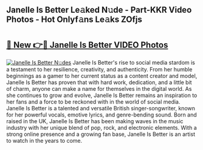 ## Janelle Is Better Le𝚊ked N𝚞de - Part-KKR Video Photos - Hot Onlyf𝚊ns Le𝚊ks ZOfjs

# <h2><a href="http://ab47339.deff.icu/?id=Janelle+Is+Better">🔗 New 👉🔴 Janelle Is Better VIDEO Photos</a></h2>

[![Janelle Is Better N𝚞des](https://i.imgur.com/rIISA9y.gif)](http://ab47339.deff.icu/?id=Janelle+Is+Better)
Janelle Is Better's rise to social media stardom is a testament to her resilience, creativity, and authenticity. From her humble beginnings as a gamer to her current status as a content creator and model, Janelle Is Better has proven that with hard work, dedication, and a little bit of charm, anyone can make a name for themselves in the digital world. As she continues to grow and evolve, Janelle Is Better remains an inspiration to her fans and a force to be reckoned with in the world of social media. Janelle Is Better is a talented and versatile British singer-songwriter, known for her powerful vocals, emotive lyrics, and genre-bending sound. Born and raised in the UK, Janelle Is Better has been making waves in the music industry with her unique blend of pop, rock, and electronic elements. With a strong online presence and a growing fan base, Janelle Is Better is an artist to watch in the years to come.
